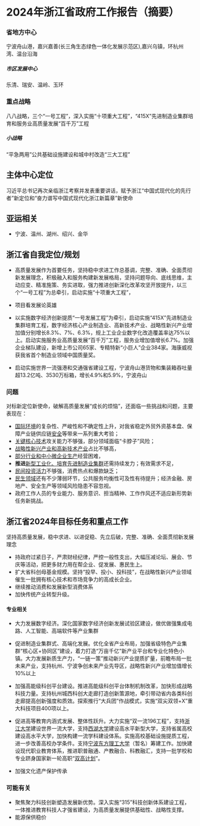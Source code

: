 # 2024年浙江省政府工作报告（摘要）

### 省地方中心

宁波舟山港，嘉兴嘉善(长三角生态绿色一体化发展示范区),嘉兴乌镇，环杭州湾、温台沿海

##### 市区发展中心

乐清、瑞安、温岭、玉环

### 重点战略

八八战略，三个“一号工程”，深入实施“十项重大工程”，“415X”先进制造业集群培育和服务业高质量发展“百千万”工程

##### 小战略

“平急两用”公共基础设施建设和城中村改造“三大工程”

## 主体中心定位

习近平总书记再次亲临浙江考察并发表重要讲话，赋予浙江“中国式现代化的先行者”新定位和“奋力谱写中国式现代化浙江新篇章”新使命

## 亚运相关

- 宁波、温州、湖州、绍兴、金华

## 浙江省自我定位/规划

- 高质量发展作为首要任务，坚持稳中求进工作总基调，完整、准确、全面贯彻新发展理念，积极融入和服务构建新发展格局，坚持问题导向、底线思维，主动应变、精准施策、务实进取，强力推进创新深化改革攻坚开放提升，以三个“一号工程”为总牵引，启动实施“十项重大工程”，

- 项目看发展论英雄

- 以实施数字经济创新提质“一号发展工程”为牵引，启动实施“415X”先进制造业集群培育工程，数字经济核心产业制造业、高新技术产业、战略性新兴产业增加值分别增长8.3%、7%、6.3%，规上工业企业数字化改造覆盖率达75%以上。启动实施服务业高质量发展“百千万”工程，服务业增加值增长6.7%。加强企业梯队建设，新增上市公司65家、专精特新“小巨人”企业384家。海康威视获我省首个制造业领域中国质量奖。

- 启动实施世界一流强港和交通强省建设工程，宁波舟山港货物和集装箱吞吐量超13.2亿吨、3530万标箱，增长4.9%和5.9%，宁波舟山

### 问题

  对标新定位新使命，破解高质量发展“成长的烦恼”，还面临一些挑战和问题，主要表现在：

- <u>国际环境</u>的复杂性、严峻性和不确定性上升，对我省稳定外贸外资基本盘、保障产业链供应链<u>安全</u>等带来一系列重大考验；
- <u>关键核心技术</u>攻关能力不够强，部分领域面临“卡脖子”风险；
- <u>战略性新兴产业和高新技术产业</u>占比不够高，
- <u>部分行业和中小微企业生产</u>经营困难，
- **推进**<u>新型工业化、培育先进制造业集群</u>还需持续发力；有效需求不足，
- <u>民间投资活力</u>不够强，消费热点和爆款缺乏；
- <u>民生领域</u>还有不少薄弱环节，公共服务均衡性可及性有待提升；经济金融、房地产、安全生产等领域风险隐患不容忽视。
- 政府工作人员的专业能力、服务意识、担当精神、工作作风还不适应新形势新任务新挑战。

## 浙江省2024年目标任务和重点工作

坚持高质量发展，稳中求进、以进促稳、先立后破，完整、准确、全面贯彻新发展理念

- 持政府过紧日子，严肃财经纪律，严控一般性支出，大幅压减论坛、展会、节庆等活动，把更多财力用在帮企业、促发展、惠民生上。
- 扩大省科创母基金规模。坚持“投早、投小、投科技”，在战略性新兴产业领域催生一批拥有核心技术和市场竞争力的高成长企业。
- 继续推动消费和发展新型消费体系
- 加快传统产业转型升级。

#### 专业相关

- 大力发展数字经济。深化国家数字经济创新发展试验区建设，做优做强集成电路、人工智能、高端软件等产业集群

- 促进制造业集群式、高端化发展。优化全省产业布局，加强省级特色产业集群“核心区+协同区”建设，着力打造“万亩千亿”新产业平台和专业化特色小镇。大力发展新质生产力，“一链一策”推动新兴产业提质扩量，前瞻布局一批未来产业，支持杭州、宁波争创未来产业先导区，战略性新兴产业增加值增长10%以上
- 加强高能级科创平台建设。推进高能级科创平台体制机制改革，加快形成战略科技力量。支持杭州城西科创大走廊打造创新策源地，牵引带动省内各类科创走廊提高创新强度和质效。探索推行“大兵团”作战模式，实施“双尖双领+X”重大科技项目400项以上。
- 促进高等教育内涵式发展、整体性跃升。大力实施“双一流196工程”，支持<u>浙江大学</u>建设世界一流大学，支持<u>西湖大学</u>建设高水平新型大学，支持省属高校建设高水平大学，加快构建一流学科建设体系。实施高校基础设施提质工程，进一步改善高校办学条件。支持<u>宁波东方理工大学</u>（暂名）筹建工作。加快建设现代职业教育体系，推进职普融通、产教融合、科教融汇，支持一批学校和专业跻身国家新一轮高职“<u>双高计划</u>”。
- 加强文化遗产保护传承

### 可能有关

- 聚焦聚力科技创新塑造发展新优势。深入实施“315”科技创新体系建设工程，一体推进教育科技人才强省建设，为高质量发展提供基础性、战略性支撑。
- 能源保供稳价